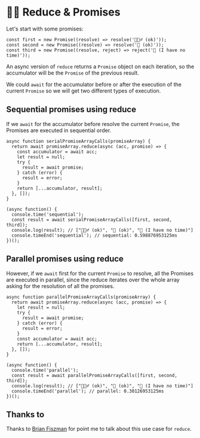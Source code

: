 # 🤏🙏 Reduce & Promises

Let's start with some promises:

```
const first = new Promise((resolve) => resolve('🚴🏼‍♂️ (ok)'));
const second = new Promise((resolve) => resolve('📗 (ok)'));
const third = new Promise((resolve, reject) => reject('🧘 (I have no time)'));
```

An async version of `reduce` returns a `Promise` object on each iteration, so the accumulator will be the `Promise` of the previous result.

We could `await` for the accumulator before or after the execution of the current `Promise` so we will get two different types of execution.

## Sequential promises using reduce

If we `await` for the accumulator before resolve the current `Promise`, the Promises are executed in sequential order. 

```
async function serialPromiseArrayCalls(promiseArray) {
  return await promiseArray.reduce(async (acc, promise) => {
    const accumulator = await acc;
    let result = null;
    try {
      result = await promise;
    } catch (error) {
      result = error;
    }
    return [...accumulator, result];
  }, []);
}

(async function() {
  console.time('sequential');
  const result = await serialPromiseArrayCalls([first, second, third]);
  console.log(result); // ["🚴🏼‍♂️ (ok)", "📗 (ok)", "🧘 (I have no time)"]
  console.timeEnd('sequential'); // sequential: 0.598876953125ms
})();
```

## Parallel promises using reduce

However, if we `await` first for the current `Promise` to resolve, all the Promises are executed in parallel, since the reduce iterates over the whole array asking for the resolution of all the promises. 

```
async function parallelPromiseArrayCalls(promiseArray) {
  return await promiseArray.reduce(async (acc, promise) => {
    let result = null;
    try {
      result = await promise;
    } catch (error) {
      result = error;
    }
    const accumulator = await acc;
    return [...accumulator, result];
  }, []);
}

(async function() {
  console.time('parallel');
  const result = await parallelPromiseArrayCalls([first, second, third]);
  console.log(result); // ["🚴🏼‍♂️ (ok)", "📗 (ok)", "🧘 (I have no time)"]
  console.timeEnd('parallel'); // parallel: 0.30126953125ms
})();
``` 

## Thanks to

Thanks to [Brian Fiszman](https://github.com/brianfiszman) for point me to talk about this use case for `reduce`.